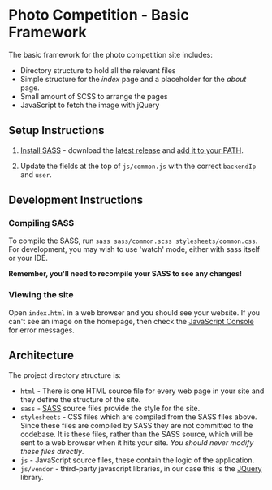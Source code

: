 Photo Competition - Basic Framework
================================

The basic framework for the photo competition site includes:
- Directory structure to hold all the relevant files
- Simple structure for the *index* page and a placeholder for the *about* page.
- Small amount of SCSS to arrange the pages
- JavaScript to fetch the image with jQuery

## Setup Instructions

1. [Install SASS](https://sass-lang.com/install) - download the [latest release](https://github.com/sass/dart-sass/releases/) and [add it to your PATH](https://katiek2.github.io/path-doc/).

2. Update the fields at the top of `js/common.js` with the correct `backendIp` and `user`.

## Development Instructions

### Compiling SASS

To compile the SASS, run `sass sass/common.scss stylesheets/common.css`.
For development, you may wish to use 'watch' mode, either with sass itself or your IDE.

**Remember, you'll need to recompile your SASS to see any changes!**

### Viewing the site

Open `index.html` in a web browser and you should see your website.
If you can't see an image on the homepage, then check the [JavaScript Console](https://webmasters.stackexchange.com/a/77337) for error messages.

## Architecture

The project directory structure is:

* `html` - There is one HTML source file for every web page in your site and they define the structure of the site. 
* `sass` - [SASS](https://sass-lang.com/) source files provide the style for the site.
* `stylesheets` - CSS files which are compiled from the SASS files above.
  Since these files are compiled by SASS they are not committed to the codebase.
  It is these files, rather than the SASS source, which will be sent to a web browser when it hits your site.
  *You should never modify these files directly*. 
* `js` - JavaScript source files, these contain the logic of the application.  
* `js/vendor` - third-party javascript libraries, in our case this is the [JQuery](https://jquery.com/) library.
 